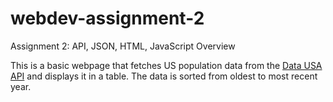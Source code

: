 # webdev-assignment-2

Assignment 2: API, JSON, HTML, JavaScript
Overview

This is a basic webpage that fetches US population data from the [Data USA API](https://datausa.io/api/data?drilldowns=Nation&measures=Population) and displays it in a table. The data is sorted from oldest to most recent year.

